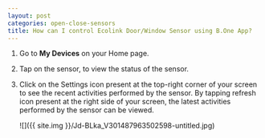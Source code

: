 ```yaml
---
layout: post
categories: open-close-sensors
title: How can I control Ecolink Door/Window Sensor using B.One App?
---
```


1. Go to **My Devices** on your Home page.

2. Tap on the sensor, to view the status of the sensor.

3. Click on the Settings icon present at the top-right corner of your screen to see the recent activities performed by the sensor. By tapping refresh icon present at the right side of your screen, the latest activities performed by the sensor can be viewed.

    ![]({{ site.img }}/Jd-BLka_V301487963502598-untitled.jpg)